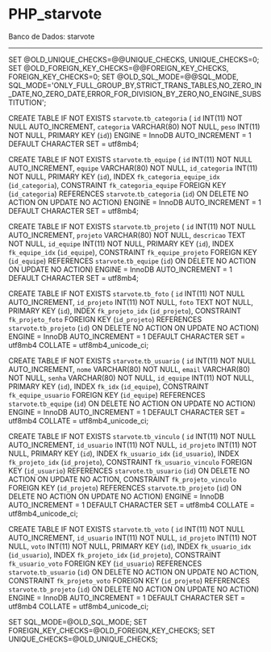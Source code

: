 # PHP_starvote

Banco de Dados: starvote

-----------------------------------------------------------------------------------

SET @OLD_UNIQUE_CHECKS=@@UNIQUE_CHECKS, UNIQUE_CHECKS=0;
SET @OLD_FOREIGN_KEY_CHECKS=@@FOREIGN_KEY_CHECKS, FOREIGN_KEY_CHECKS=0;
SET @OLD_SQL_MODE=@@SQL_MODE, SQL_MODE='ONLY_FULL_GROUP_BY,STRICT_TRANS_TABLES,NO_ZERO_IN_DATE,NO_ZERO_DATE,ERROR_FOR_DIVISION_BY_ZERO,NO_ENGINE_SUBSTITUTION';

CREATE TABLE IF NOT EXISTS `starvote`.`tb_categoria` (
  `id` INT(11) NOT NULL AUTO_INCREMENT,
  `categoria` VARCHAR(80) NOT NULL,
  `peso` INT(11) NOT NULL,
  PRIMARY KEY (`id`))
ENGINE = InnoDB
AUTO_INCREMENT = 1
DEFAULT CHARACTER SET = utf8mb4;

CREATE TABLE IF NOT EXISTS `starvote`.`tb_equipe` (
  `id` INT(11) NOT NULL AUTO_INCREMENT,
  `equipe` VARCHAR(80) NOT NULL,
  `id_categoria` INT(11) NOT NULL,
  PRIMARY KEY (`id`),
  INDEX `fk_categoria_equipe_idx` (`id_categoria`),
  CONSTRAINT `fk_categoria_equipe`
    FOREIGN KEY (`id_categoria`)
    REFERENCES `starvote`.`tb_categoria` (`id`)
    ON DELETE NO ACTION
    ON UPDATE NO ACTION)
ENGINE = InnoDB
AUTO_INCREMENT = 1
DEFAULT CHARACTER SET = utf8mb4;

CREATE TABLE IF NOT EXISTS `starvote`.`tb_projeto` (
  `id` INT(11) NOT NULL AUTO_INCREMENT,
  `projeto` VARCHAR(80) NOT NULL,
  `descricao` TEXT NOT NULL,
  `id_equipe` INT(11) NOT NULL,
  PRIMARY KEY (`id`),
  INDEX `fk_equipe_idx` (`id_equipe`),
  CONSTRAINT `fk_equipe_projeto`
    FOREIGN KEY (`id_equipe`)
    REFERENCES `starvote`.`tb_equipe` (`id`)
    ON DELETE NO ACTION
    ON UPDATE NO ACTION)
ENGINE = InnoDB
AUTO_INCREMENT = 1
DEFAULT CHARACTER SET = utf8mb4;

CREATE TABLE IF NOT EXISTS `starvote`.`tb_foto` (
  `id` INT(11) NOT NULL AUTO_INCREMENT,
  `id_projeto` INT(11) NOT NULL,
  `foto` TEXT NOT NULL,
  PRIMARY KEY (`id`),
  INDEX `fk_projeto_idx` (`id_projeto`),
  CONSTRAINT `fk_projeto_foto`
    FOREIGN KEY (`id_projeto`)
    REFERENCES `starvote`.`tb_projeto` (`id`)
    ON DELETE NO ACTION
    ON UPDATE NO ACTION)
ENGINE = InnoDB
AUTO_INCREMENT = 1
DEFAULT CHARACTER SET = utf8mb4
COLLATE = utf8mb4_unicode_ci;

CREATE TABLE IF NOT EXISTS `starvote`.`tb_usuario` (
  `id` INT(11) NOT NULL AUTO_INCREMENT,
  `nome` VARCHAR(80) NOT NULL,
  `email` VARCHAR(80) NOT NULL,
  `senha` VARCHAR(80) NOT NULL,
  `id_equipe` INT(11) NOT NULL,
  PRIMARY KEY (`id`),
  INDEX `fk_idx` (`id_equipe`),
  CONSTRAINT `fk_equipe_usuario`
    FOREIGN KEY (`id_equipe`)
    REFERENCES `starvote`.`tb_equipe` (`id`)
    ON DELETE NO ACTION
    ON UPDATE NO ACTION)
ENGINE = InnoDB
AUTO_INCREMENT = 1
DEFAULT CHARACTER SET = utf8mb4
COLLATE = utf8mb4_unicode_ci;

CREATE TABLE IF NOT EXISTS `starvote`.`tb_vinculo` (
  `id` INT(11) NOT NULL AUTO_INCREMENT,
  `id_usuario` INT(11) NOT NULL,
  `id_projeto` INT(11) NOT NULL,
  PRIMARY KEY (`id`),
  INDEX `fk_usuario_idx` (`id_usuario`),
  INDEX `fk_projeto_idx` (`id_projeto`),
  CONSTRAINT `fk_usuario_vinculo`
    FOREIGN KEY (`id_usuario`)
    REFERENCES `starvote`.`tb_usuario` (`id`)
    ON DELETE NO ACTION
    ON UPDATE NO ACTION,
  CONSTRAINT `fk_projeto_vinculo`
    FOREIGN KEY (`id_projeto`)
    REFERENCES `starvote`.`tb_projeto` (`id`)
    ON DELETE NO ACTION
    ON UPDATE NO ACTION)
ENGINE = InnoDB
AUTO_INCREMENT = 1
DEFAULT CHARACTER SET = utf8mb4
COLLATE = utf8mb4_unicode_ci;

CREATE TABLE IF NOT EXISTS `starvote`.`tb_voto` (
  `id` INT(11) NOT NULL AUTO_INCREMENT,
  `id_usuario` INT(11) NOT NULL,
  `id_projeto` INT(11) NOT NULL,
  `voto` INT(11) NOT NULL,
  PRIMARY KEY (`id`),
  INDEX `fk_usuario_idx` (`id_usuario`),
  INDEX `fk_projeto_idx` (`id_projeto`),
  CONSTRAINT `fk_usuario_voto`
    FOREIGN KEY (`id_usuario`)
    REFERENCES `starvote`.`tb_usuario` (`id`)
    ON DELETE NO ACTION
    ON UPDATE NO ACTION,
  CONSTRAINT `fk_projeto_voto`
    FOREIGN KEY (`id_projeto`)
    REFERENCES `starvote`.`tb_projeto` (`id`)
    ON DELETE NO ACTION
    ON UPDATE NO ACTION)
ENGINE = InnoDB
AUTO_INCREMENT = 1
DEFAULT CHARACTER SET = utf8mb4
COLLATE = utf8mb4_unicode_ci;

SET SQL_MODE=@OLD_SQL_MODE;
SET FOREIGN_KEY_CHECKS=@OLD_FOREIGN_KEY_CHECKS;
SET UNIQUE_CHECKS=@OLD_UNIQUE_CHECKS;